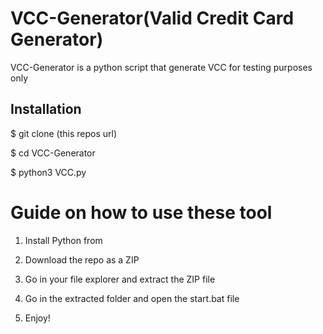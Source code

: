 # VCC-Generator(Valid Credit Card Generator)
VCC-Generator is a python script that generate VCC for testing purposes only<br>   
 
 
<h2>Installation</h2>
  
<p>$ git clone (this repos url)</p>  
<p>$ cd VCC-Generator</p>  
<p>$ python3 VCC.py</p>     
    
# Guide on how to use these tool    
  
1. Install Python from 
 
2. Download the repo as a ZIP    
  
3. Go in your file explorer and extract the ZIP file    
      
4. Go in the extracted folder and open the start.bat file  
  
5. Enjoy!